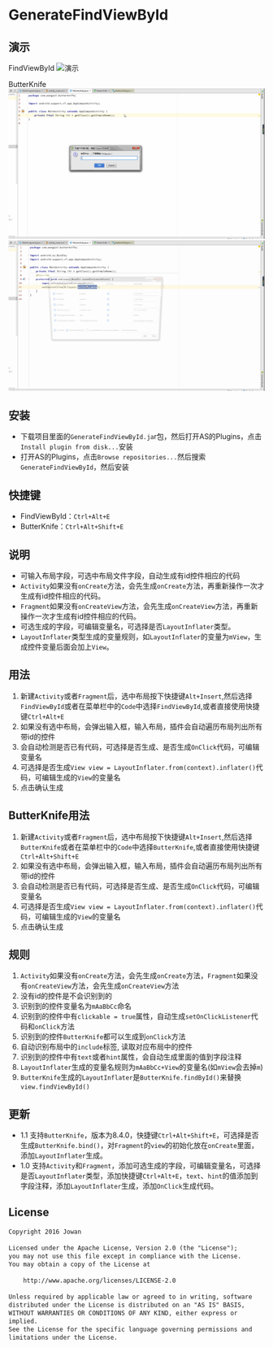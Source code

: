 # GenerateFindViewById

## 演示
FindViewById
![演示](GenerateFindViewById.gif)

ButterKnife
![演示](GenerateButterKnife.gif)
![演示](GenerateButterKnife1.gif)


## 安装
- 下载项目里面的`GenerateFindViewById.ja`r包，然后打开AS的Plugins，点击`Install plugin from disk...`安装
- 打开AS的Plugins，点击`Browse repositories...`然后搜索`GenerateFindViewById`，然后安装

## 快捷键
- FindViewById：`Ctrl+Alt+E`
- ButterKnife：`Ctrl+Alt+Shift+E`

## 说明
- 可输入布局字段，可选中布局文件字段，自动生成有id控件相应的代码
- `Activity`如果没有`onCreate`方法，会先生成`onCreate`方法，再重新操作一次才生成有id控件相应的代码。
- `Fragment`如果没有`onCreateView`方法，会先生成`onCreateView`方法，再重新操作一次才生成有id控件相应的代码。
- 可选生成的字段，可编辑变量名，可选择是否`LayoutInflater`类型。
- `LayoutInflater`类型生成的变量规则，如`LayoutInflater`的变量为`mView`，生成控件变量后面会加上`View`。

## 用法
1. 新建`Activity`或者`Fragment`后，选中布局按下快捷键`Alt+Insert`,然后选择`FindViewById`或者在菜单栏中的`Code`中选择`FindViewById`,或者直接使用快捷键`Ctrl+Alt+E`
2. 如果没有选中布局，会弹出输入框，输入布局，插件会自动遍历布局列出所有带id的控件
3. 会自动检测是否已有代码，可选择是否生成、是否生成`OnClick`代码，可编辑变量名
4. 可选择是否生成`View view = LayoutInflater.from(context).inflater()`代码，可编辑生成的`View`的变量名
5. 点击确认生成

## ButterKnife用法
1. 新建`Activity`或者`Fragment`后，选中布局按下快捷键`Alt+Insert`,然后选择`ButterKnife`或者在菜单栏中的`Code`中选择`ButterKnife`,或者直接使用快捷键`Ctrl+Alt+Shift+E`
2. 如果没有选中布局，会弹出输入框，输入布局，插件会自动遍历布局列出所有带id的控件
3. 会自动检测是否已有代码，可选择是否生成、是否生成`OnClick`代码，可编辑变量名
4. 可选择是否生成`View view = LayoutInflater.from(context).inflater()`代码，可编辑生成的`View`的变量名
5. 点击确认生成

## 规则
1. `Activity`如果没有`onCreate`方法，会先生成`onCreate`方法，`Fragment`如果没有`onCreateView`方法，会先生成`onCreateView`方法
2. 没有id的控件是不会识别到的
3. 识别到的控件变量名为`mAaBbCc`命名
4. 识别到的控件中有`clickable = true`属性，自动生成`setOnClickListener`代码和`onClick`方法
5. 识别到的控件`ButterKnife`都可以生成到`onClick`方法
6. 自动识别布局中的`include`标签, 读取对应布局中的控件
7. 识别到的控件中有`text`或者`hint`属性，会自动生成里面的值到字段注释
8. `LayoutInflater`生成的变量名规则为`mAaBbCc+View`的变量名(如`mView`会去掉`m`)
9. `ButterKnife`生成的`LayoutInflater`是`ButterKnife.findById()`来替换`view.findViewById()`

## 更新
- 1.1 支持`ButterKnife`，版本为8.4.0，快捷键`Ctrl+Alt+Shift+E`，可选择是否生成`ButterKnife.bind()`，对`Fragment`的`view`的初始化放在`onCreate`里面，添加`LayoutInflater`生成。
- 1.0 支持`Activity`和`Fragment`，添加可选生成的字段，可编辑变量名，可选择是否`LayoutInflater`类型，添加快捷键`Ctrl+Alt+E`，`text`、`hint`的值添加到字段注释，添加`LayoutInflater`生成，添加`OnClick`生成代码。

## License
```
Copyright 2016 Jowan

Licensed under the Apache License, Version 2.0 (the "License");
you may not use this file except in compliance with the License.
You may obtain a copy of the License at

	http://www.apache.org/licenses/LICENSE-2.0

Unless required by applicable law or agreed to in writing, software
distributed under the License is distributed on an "AS IS" BASIS,
WITHOUT WARRANTIES OR CONDITIONS OF ANY KIND, either express or implied.
See the License for the specific language governing permissions and
limitations under the License.
```